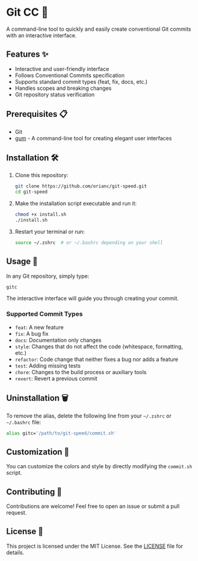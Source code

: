 # Git CC 🚀

A command-line tool to quickly and easily create conventional Git commits with an interactive interface.

## Features ✨

- Interactive and user-friendly interface
- Follows Conventional Commits specification
- Supports standard commit types (feat, fix, docs, etc.)
- Handles scopes and breaking changes
- Git repository status verification

## Prerequisites 📋

- Git
- [gum](https://github.com/charmbracelet/gum) - A command-line tool for creating elegant user interfaces

## Installation 🛠️

1. Clone this repository:

   ```bash
   git clone https://github.com/orianc/git-speed.git
   cd git-speed
   ```

2. Make the installation script executable and run it:

   ```bash
   chmod +x install.sh
   ./install.sh
   ```

3. Restart your terminal or run:
   ```bash
   source ~/.zshrc  # or ~/.bashrc depending on your shell
   ```

## Usage 🚀

In any Git repository, simply type:

```bash
gitc
```

The interactive interface will guide you through creating your commit.

### Supported Commit Types

- `feat`: A new feature
- `fix`: A bug fix
- `docs`: Documentation only changes
- `style`: Changes that do not affect the code (whitespace, formatting, etc.)
- `refactor`: Code change that neither fixes a bug nor adds a feature
- `test`: Adding missing tests
- `chore`: Changes to the build process or auxiliary tools
- `revert`: Revert a previous commit

## Uninstallation 🗑️

To remove the alias, delete the following line from your `~/.zshrc` or `~/.bashrc` file:

```bash
alias gitc='/path/to/git-speed/commit.sh'
```

## Customization 🎨

You can customize the colors and style by directly modifying the `commit.sh` script.

## Contributing 🤝

Contributions are welcome! Feel free to open an issue or submit a pull request.

## License 📄

This project is licensed under the MIT License. See the [LICENSE](LICENSE) file for details.
